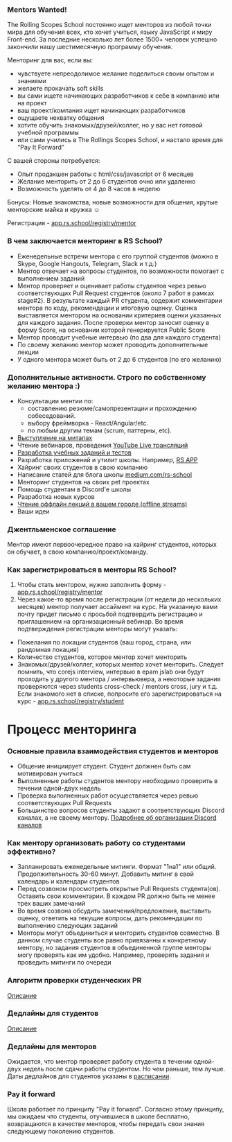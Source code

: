 ### Mentors Wanted!
The Rolling Scopes School постоянно ищет менторов из любой точки мира для обучения всех, кто хочет учиться, языку JavaScript и миру Front-end. За последние несколько лет более 1500+ человек успешно закончили нашу шестимесячную программу обучения.

Менторинг для вас, если вы:
- чувствуете непреодолимое желание поделиться своим опытом и знаниями
- желаете прокачать soft skills
- вы сами ищете начинающих разработчиков к себе в компанию или на проект
- ваш проект/компания ищет начинающих разработчиков
- ощущаете нехватку общения
- хотите обучить знакомых/друзей/коллег, но у вас нет готовой учебной программы
- или сами учились в The Rollings Scopes School, и настало время для “Pay It Forward”

С вашей стороны потребуется:
- Опыт продакшен работы с html/css/javascript от 6 месяцев
- Желание менторить от 2 до 6 студентов очно или удаленно 
- Возможность уделять от 4 до 8 часов в неделю

Бонусы:
Новые знакомства, новые возможности для общения, крутые менторские майка и кружка ☺️

Регистрация - [app.rs.school/registry/mentor](https://app.rs.school/registry/mentor)

### В чем заключается менторинг в RS School?
- Еженедельные встречи ментора c его группой студентов (можно в Skype, Google Hangouts, Telegram, Slack и т.д.)
- Ментор отвечает на вопросы студентов, по возможности помогает с выполнением заданий
- Ментор проверяет и оценивает работы студентов через ревью соответствующих Pull Request студентов (около 7 работ в рамках stage#2). В результате каждый PR студента, содержит комментарии ментора по коду, рекомендации и итоговую оценку. Оценка выставляется ментором на основании критериев оценки указанных для каждого задания. После проверки ментор заносит оценку в форму Score, на основании которой генерируется Public Score
- Ментор проводит учебные интервью (по два для каждого студента)
- По своему желанию ментор может проводить дополнительные лекции
- У одного ментора может быть от 2 до 6 студентов (по его желанию)

### Дополнительные активности. Строго по собственному желанию ментора :)
- Консультации ментии по:
    - составлению резюме/самопрезентации и прохождению собеседований.
    - выбору фреймворка - React/Angular/etc.
    - по любым другим темам (scrum, паттерны, etc).
- [Выступление на митапах](https://community-z.com/events/rs60-tashkent)
- Чтение вебинаров, проведения [YouTube Live трансляций](https://www.youtube.com/watch?v=ouZnGUefneQ&list=PLzLiprpVuH8dEodh5dKfn4SJpITOvczr9)
- [Разработка учебных заданий и тестов](https://github.com/rolling-scopes-school/tasks)
- Разработка приложений и утилит школы. Например, [RS APP](https://github.com/rolling-scopes/rsschool-app)
- Хайринг своих студентов в свою компанию
- Написание статей для блога школы [medium.com/rs-school](https://medium.com/rs-school/)
- Менторинг студентов на своих pet проектах 
- Помощь студентам в Discord'е школы
- Разработка новых курсов
- [Чтение оффлайн лекций в вашем городе (offline streams)](rs-school-trainer.md)
- Ваши идеи

### Джентльменское соглашение
Ментор имеют первоочередное право на хайринг студентов, которых он обучает, в свою компанию/проект/команду.

### Как зарегистрироваться в менторы RS School?
1. Чтобы стать ментором, нужно заполнить форму - [app.rs.school/registry/mentor](https://app.rs.school/registry/mentor)
2. Через какое-то время после регистрации (от недели до нескольких месяцев) ментор получает ассаймент на курс.
На указанную вами почту придет письмо с просьбой подтвердить регистрацию и приглашением на организационный вебинар.
Во время подтверждения регистрации менторы могут указать:
  - Пожелания по локации студентов (ваш город, страна, или рандомная локация)
  - Количество студентов, которое ментор хочет менторить
  - Знакомых/друзей/коллег, которых ментор хочет менторить. Cледует помнить, что corejs interview, интервью в epam jslab они будут проходить у другого ментора / интервьювера, а некоторые задания проверяются через students cross-check / mentors cross, jury и т.д. Если знакомого нет в списке, попросите его зарегистрироваться на курс - [app.rs.school/registry/student](https://app.rs.school/registry/student)

# Процесс менторинга
### Основные правила взаимодействия студентов и менторов
- Общение инициирует студент. Студент должнен быть сам мотивирован учиться
- Выполненные работы студентов ментору необходимо проверить в течении одной-двух недель
- Проверка выполненных работ осуществляется через ревью соответствующих Pull Requests
- Большинство вопросов студенты задают в соответствующих Discord каналах, а не своему ментору. [Подробнее об организации Discord каналов](rs-school-chats.md)

### Как ментору организовать работу со студентами эффективно?
- Запланировать еженедельные митинги. Формат "1на1" или общий. Продолжительность 30-60 минут. Добавить митинг в свой календарь и календари студентов
- Перед созвоном просмотреть открытые Pull Requests студента(ов). Оставить свои комментарии. В каждом PR должно быть не менее трех ваших замечаний
- Во время созвона обсудить замечения/предложения, выставить оценку, ответить на текущие вопросы, дать рекомендации по выполнению следующих заданий
- Менторы могут объединиться и менторить студентов совместно. В данном случае студенты все равно привязанны к конкретному ментору, но задания студентов в объединенной группе менторы могу проверять как им удобно. Например, проверять задания и проведить митинги по очереди

### Алгоритм проверки студенческих PR
[Описание](https://docs.rs.school/#/stage2?id=%d0%9f%d1%80%d0%be%d0%b2%d0%b5%d1%80%d0%ba%d0%b0-%d0%b7%d0%b0%d0%b4%d0%b0%d0%bd%d0%b8%d1%8f-%d0%bc%d0%b5%d0%bd%d1%82%d0%be%d1%80%d0%be%d0%bc)

### Дедлайны для студентов
[Описание](https://docs.rs.school/#/stage2?id=%d0%94%d0%b5%d0%b4%d0%bb%d0%b0%d0%b9%d0%bd%d1%8b)

### Дедлайны для менторов 
Ожидается, что ментор проверяет работу студента в течении одной-двух недель после сдачи работы студентом. Но чем раньше, тем лучше. Даты дедлайнов для студентов указаны в [расписании](https://docs.google.com/spreadsheets/d/1oM2O8DtjC0HodB3j7hcIResaWBw8P18tXkOl1ymelvE/edit#gid=1509181302).

### Pay it forward
Школа работает по принципу "Pay it forward". Согласно этому принципу, мы ожидаем что студенты, отучившиеся в школе бесплатно, возвращаются в качестве менторов, чтобы передать свои знания следующему поколению студентов.
